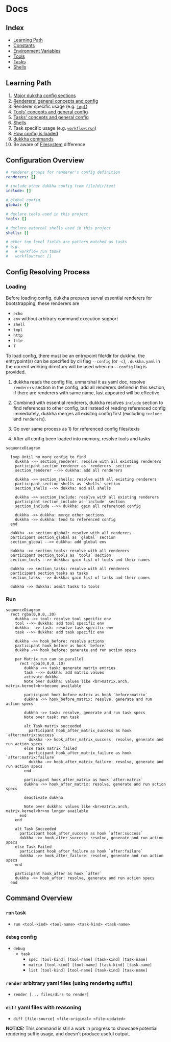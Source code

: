 # Docs

## Index

- [Learning Path](#learning-path)
- [Constants](./constants.md)
- [Environment Variables](./env.md)
- [Tools](./tools.md)
- [Tasks](./tasks.md)
- [Shells](./shells.md)

## Learning Path

1. [Major dukkha config sections](#configuration-overview)
2. [Renderers' general concepts and config](./renderers.md)
3. Renderer specific usage (e.g. [`tmpl`](./renderers/tmpl.md))
4. [Tools' concepts and general config](./tools.md)
5. [Tasks' concepts and general config](./tasks.md)
6. [Shells](./shells.md)
7. Task specific usage (e.g. [`workflow:run`](./tools/workflow.md#task-workflow-run))
8. [How config is loaded](#config-resolving-process)
9. [dukkha commands](#command-overview)
10. Be aware of [Filesystem](./filesystem.md) difference

## Configuration Overview

```yaml
# renderer groups for renderer's config definition
renderers: []

# include other dukkha config from file/dir/text
include: []

# global config
global: {}

# declare tools used in this project
tools: []

# declare external shells used in this project
shells: []

# other top level fields are pattern matched as tasks
# e.g.
#   # workflow run tasks
#   workflow:run: []
```

## Config Resolving Process

### Loading

Before loading config, dukkha prepares serval essential renderers for bootstrapping, these renderers are

- `echo`
- `env` without arbitrary command execution support
- `shell`
- `tmpl`
- `http`
- `file`
- `T`

To load config, there must be an entrypoint file/dir for dukkha, the entrypoint(s) can be specified by cli flag `--config` (or `-c`), `.dukkha.yaml` in the current working directory will be used when no `--config` flag is provided.

1) dukkha reads the config file, unmarshal it as yaml doc, resolve `renderers` section in the config, add all renderers defined in this section, if there are renderers with same name, last appeared will be effective.

2) Combined with essential renderers, dukkha resolves `include` section to find references to other config, but instead of reading referenced config immediately, dukkha merges all exisitng config first (excluding `include` and `renderers`).

3) Go over same process as 1) for referenced config files/texts

4) After all config been loaded into memory, resolve tools and tasks

```mermaid
sequenceDiagram

  loop Until no more config to find
    dukkha ->> section_renderer: resolve with all existing renderers
    participant section_renderer as `renderers` section
    section_renderer -->> dukkha: add all renderers

    dukkha ->> section_shells: resolve with all existing renderers
    participant section_shells as `shells` section
    section_shells -->> dukkha: add all shells

    dukkha ->> section_include: resolve with all existing renderers
    participant section_include as `include` section
    section_include -->> dukkha: gain all referenced config

    dukkha ->> dukkha: merge other sections
    dukkha ->> dukkha: tend to referenced config
  end

  dukkha ->> section_global: resolve with all renderers
  participant section_global as `global` section
  section_global -->> dukkha: add global env

  dukkha ->> section_tools: resolve with all renderers
  participant section_tools as `tools` section
  section_tools -->> dukkha: gain list of tools and their names

  dukkha ->> section_tasks: resolve with all renderers
  participant section_tasks as tasks
  section_tasks -->> dukkha: gain list of tasks and their names

  dukkha ->> dukkha: admit tasks to tools
```

### Run

```mermaid
sequenceDiagram
  rect rgba(0,0,0,.20)
    dukkha ->> tool: resolve tool specific env
    tool -->> dukkha: add tool specific env
    dukkha -->> task: resolve task specific env
    task -->> dukkha: add task specific env

    dukkha ->> hook_before: resolve actions
    participant hook_before as hook `before`
    dukkha ->> hook_before: generate and run action specs

    par Matrix run can be parallel
      rect rgba(0,0,0,.10)
        dukkha ->> task: generate matrix entries
        task -->> dukkha: add matrix values
        activate dukkha
        Note over dukkha: values like <br>matrix.arch, matrix.kernel<br>become available

        participant hook_before_matrix as hook `before:matrix`
        dukkha ->> hook_before_matrix: resolve, generate and run action specs

        dukkha ->> task: resolve, generate and run task specs
        Note over task: run task

        alt Task matrix succeeded
          participant hook_after_matrix_success as hook `after:matrix:success`
          dukkha ->> hook_after_matrix_success: resolve, generate and run action specs
        else Task matrix failed
          participant hook_after_matrix_failure as hook `after:matrix:failure`
          dukkha ->> hook_after_matrix_failure: resolve, generate and run action specs
        end

        participant hook_after_matrix as hook `after:matrix`
        dukkha ->> hook_after_matrix: resolve, generate and run action specs

        deactivate dukkha

        Note over dukkha: values like <br>matrix.arch, matrix.kernel<br>no longer available
      end
    end

    alt Task Succeeded
      participant hook_after_success as hook `after:success`
      dukkha ->> hook_after_success: resolve, generate and run action specs
    else Task Failed
      participant hook_after_failure as hook `after:failure`
      dukkha ->> hook_after_failure: resolve, generate and run action specs
    end

    participant hook_after as hook `after`
    dukkha ->> hook_after: resolve, generate and run action specs
  end
```

## Command Overview

### `run` task

- `run <tool-kind> <tool-name> <task-kind> <task-name>`

### `debug` config

- `debug`
  - `task`
    - `spec [tool-kind] [tool-name] [task-kind] [task-name]`
    - `matrix [tool-kind] [tool-name] [task-kind] [task-name]`
    - `list [tool-kind] [tool-name] [task-kind] [task-name]`

### `render` arbitrary yaml files (using rendering suffix)

- `render [... files/dirs to render]`

### `diff` yaml files with reasoning

- `diff [file-source] <file-original> <file-updated>`

__NOTICE:__ This command is still a work in progress to showcase potential rendering suffix usage, and doesn't produce useful output.
